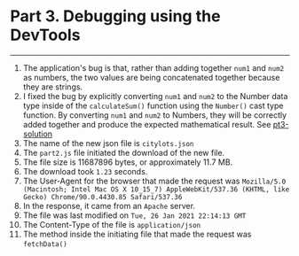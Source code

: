 # Part 3. Debugging using the DevTools
---
1. The application's bug is that, rather than adding together `num1` and `num2` as numbers, the two values are being concatenated together because they are strings.
2. I fixed the bug by explicitly converting `num1` and `num2` to the Number data type inside of the `calculateSum()` function using the `Number()` cast type function. By converting `num1` and `num2` to Numbers, they will be correctly added together and produce the expected mathematical result. See [pt3-solution](pt3-solution.png)
3. The name of the new json file is `citylots.json`
4. The `part2.js` file initiated the download of the new file.
5. The file size is 11687896 bytes, or approximately 11.7 MB.
6. The download took `1.23` seconds.
7. The User-Agent for the browser that made the request was `Mozilla/5.0 (Macintosh; Intel Mac OS X 10_15_7) AppleWebKit/537.36 (KHTML, like Gecko) Chrome/90.0.4430.85 Safari/537.36`
8. In the response, it came from an `Apache` server.
9. The file was last modified on `Tue, 26 Jan 2021 22:14:13 GMT`
10. The Content-Type of the file is `application/json`
11. The method inside the initiating file that made the request was `fetchData()`